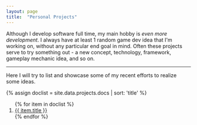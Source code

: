 ```yaml
---
layout: page
title:  "Personal Projects"
---
```


Although I develop software full time, my main hobby is _even more development_. I always have at least 1 random
game dev idea that I'm working on, without any particular end goal in mind. Often these projects serve to try
something out - a new concept, technology, framework, gameplay mechanic idea, and so on.

---

Here I will try to list and showcase some of my recent efforts to realize some ideas.


{% assign doclist = site.data.projects.docs | sort: 'title'  %}
<ol>
{% for item in doclist %}
    <li><a href="{{ item.url }}">{{ item.title }}</a></li>
{% endfor %}
</ol>
